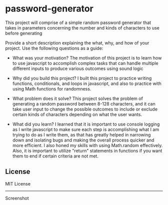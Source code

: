 # password-generator
This project will comprise of a simple random password generator that takes in parameters concerning the number and kinds of characters to use before generating

Provide a short description explaining the what, why, and how of your project. Use the following questions as a guide:

- What was your motivation? 
The motivation of this project is to learn how to use javascript to accomplish complex tasks that can handle multiple different inputs to produce various outcomes using sound logic

- Why did you build this project? 
I built this project to practice writing functions, conditionals, and loops in javascript, and also to practice with using Math functions for randomness.

- What problem does it solve?
This project solves the problem of generating a random password between 8-128 characters, and it can take user input to change the possible outcomes to include or exclude certain kinds of characters depending on what the user wants.

- What did you learn?
I learned that it is important to use console logging as I write javascript to make sure each step is accomplishing what I am trying to do as I write them, as that has greatly helped in narrowing down and isolating bugs and making the overall process quicker and more efficient. I also honed my skills with using Math.random effectively.  Also, it is important to utilize "return" statements in functions if you want them to end if certain criteria are not met.

## License

MIT License

---

Screenshot